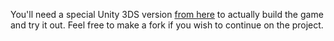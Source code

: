 You'll need a special Unity 3DS version [from here](https://archive.org/details/unity-for-3-ds) to actually build the game and try it out. Feel free to make a fork if you wish to continue on the project.
